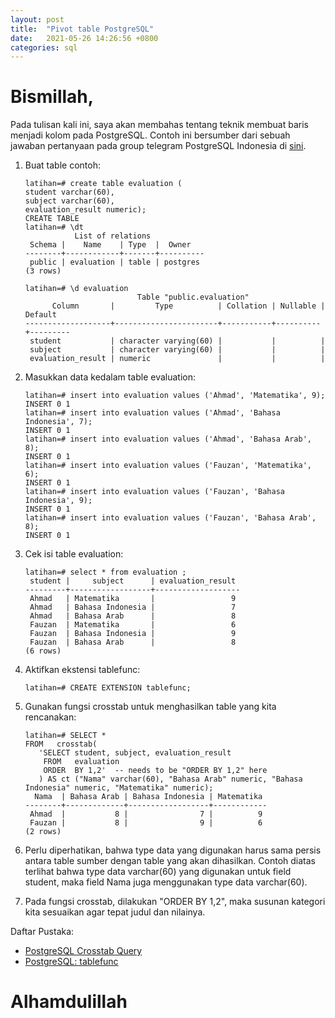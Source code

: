 ```yaml
---
layout: post
title:  "Pivot table PostgreSQL"
date:   2021-05-26 14:26:56 +0800
categories: sql
---
```


# Bismillah,

Pada tulisan kali ini, saya akan membahas tentang teknik membuat baris menjadi kolom pada PostgreSQL. Contoh ini bersumber dari sebuah jawaban pertanyaan pada group telegram PostgreSQL Indonesia di [sini](https://t.me/postgresql_id/22432).


1.    Buat table contoh:

      ```text
      latihan=# create table evaluation (
      student varchar(60),
      subject varchar(60),
      evaluation_result numeric);
      CREATE TABLE
      latihan=# \dt
                 List of relations
       Schema |    Name    | Type  |  Owner   
      --------+------------+-------+----------
       public | evaluation | table | postgres
      (3 rows)
      
      latihan=# \d evaluation 
                               Table "public.evaluation"
            Column       |         Type          | Collation | Nullable | Default 
      -------------------+-----------------------+-----------+----------+---------
       student           | character varying(60) |           |          | 
       subject           | character varying(60) |           |          | 
       evaluation_result | numeric               |           |          | 
      
      ```

2.    Masukkan data kedalam table evaluation:

      ```text
      latihan=# insert into evaluation values ('Ahmad', 'Matematika', 9);
      INSERT 0 1
      latihan=# insert into evaluation values ('Ahmad', 'Bahasa Indonesia', 7);
      INSERT 0 1
      latihan=# insert into evaluation values ('Ahmad', 'Bahasa Arab', 8);
      INSERT 0 1
      latihan=# insert into evaluation values ('Fauzan', 'Matematika', 6);
      INSERT 0 1
      latihan=# insert into evaluation values ('Fauzan', 'Bahasa Indonesia', 9);
      INSERT 0 1
      latihan=# insert into evaluation values ('Fauzan', 'Bahasa Arab', 8);
      INSERT 0 1
      ```
      
3.    Cek isi table evaluation:

      ```text
      latihan=# select * from evaluation ;
       student |     subject      | evaluation_result 
      ---------+------------------+-------------------
       Ahmad   | Matematika       |                 9
       Ahmad   | Bahasa Indonesia |                 7
       Ahmad   | Bahasa Arab      |                 8
       Fauzan  | Matematika       |                 6
       Fauzan  | Bahasa Indonesia |                 9
       Fauzan  | Bahasa Arab      |                 8
      (6 rows)
      ```

4.    Aktifkan ekstensi tablefunc:

      ```text
      latihan=# CREATE EXTENSION tablefunc;
      ```

5.   Gunakan fungsi crosstab untuk menghasilkan table yang kita rencanakan:
      
      ```text
      latihan=# SELECT *
      FROM   crosstab(
         'SELECT student, subject, evaluation_result
          FROM   evaluation
          ORDER  BY 1,2'  -- needs to be "ORDER BY 1,2" here
         ) AS ct ("Nama" varchar(60), "Bahasa Arab" numeric, "Bahasa Indonesia" numeric, "Matematika" numeric);
        Nama  | Bahasa Arab | Bahasa Indonesia | Matematika 
      --------+-------------+------------------+------------
       Ahmad  |           8 |                7 |          9
       Fauzan |           8 |                9 |          6
      (2 rows)
       ```

6.    Perlu diperhatikan, bahwa type data yang digunakan harus sama persis antara table sumber dengan table yang akan dihasilkan. Contoh diatas terlihat bahwa type data varchar(60) yang digunakan untuk field student, maka field Nama juga menggunakan type data varchar(60).

7.    Pada fungsi crosstab, dilakukan "ORDER BY 1,2", maka susunan kategori kita sesuaikan agar tepat judul dan nilainya. 

Daftar Pustaka:
- [PostgreSQL Crosstab Query](https://stackoverflow.com/questions/3002499/postgresql-crosstab-query/11751905#11751905)
- [PostgreSQL: tablefunc](https://www.postgresql.org/docs/11/tablefunc.html)

# Alhamdulillah
